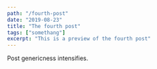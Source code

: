 ```yaml
---
path: "/fourth-post"
date: "2019-08-23"
title: "The fourth post"
tags: ["somethang"]
excerpt: "This is a preview of the fourth post"
---
```


Post genericness intensifies.
